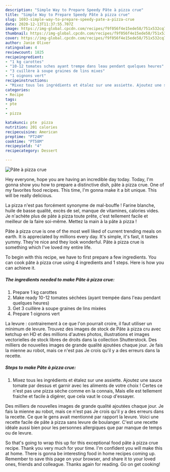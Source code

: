 ```yaml
---
description: "Simple Way to Prepare Speedy Pâte à pizza crue"
title: "Simple Way to Prepare Speedy Pâte à pizza crue"
slug: 1693-simple-way-to-prepare-speedy-pate-a-pizza-crue
date: 2020-12-13T11:37:55.707Z
image: https://img-global.cpcdn.com/recipes/f9f056f4e15ede58/751x532cq70/pate-a-pizza-crue-photo-principale-de-la-recette.jpg
thumbnail: https://img-global.cpcdn.com/recipes/f9f056f4e15ede58/751x532cq70/pate-a-pizza-crue-photo-principale-de-la-recette.jpg
cover: https://img-global.cpcdn.com/recipes/f9f056f4e15ede58/751x532cq70/pate-a-pizza-crue-photo-principale-de-la-recette.jpg
author: Janie Oliver
ratingvalue: 4
reviewcount: 1825
recipeingredient:
- "1 kg carottes"
- "10-12 tomates sches ayant trempe dans leau pendant quelques heures"
- "3 cuillère à soupe graines de lins mixes"
- "1 oignons vert"
recipeinstructions:
- "Mixez tous les ingrédients et étalez sur une assiette. Ajoutez une sauce tomate par dessus et garnir avec les aliments de votre choix ! Certes ce n&#39;est pas une pizza sèche comme en la connais, Mais elle est tellement fraiche et facile à digérer, que cela vaut le coup d&#39;essayer."
categories:
- Recipe
tags:
- pte
- 
- pizza

katakunci: pte  pizza 
nutrition: 201 calories
recipecuisine: American
preptime: "PT24M"
cooktime: "PT58M"
recipeyield: "4"
recipecategory: Dessert

---
```



![Pâte à pizza crue](https://img-global.cpcdn.com/recipes/f9f056f4e15ede58/751x532cq70/pate-a-pizza-crue-photo-principale-de-la-recette.jpg)

Hey everyone, hope you are having an incredible day today. Today, I'm gonna show you how to prepare a distinctive dish, pâte à pizza crue. One of my favorites food recipes. This time, I'm gonna make it a bit unique. This will be really delicious.

La pizza n&#39;est pas forcément synonyme de mal-bouffe ! Farine blanche, huile de basse qualité, excès de sel, manque de vitamines, calories vides. Je n&#39;achète plus de pâte à pizza toute prête, c&#39;est tellement facile et meilleur de la faire soi-même. Mettez la main à la pâte à pizza !

Pâte à pizza crue is one of the most well liked of current trending meals on earth. It is appreciated by millions every day. It's simple, it's fast, it tastes yummy. They're nice and they look wonderful. Pâte à pizza crue is something which I've loved my entire life.


To begin with this recipe, we have to first prepare a few ingredients. You can cook pâte à pizza crue using 4 ingredients and 1 steps. Here is how you can achieve it.

<!--inarticleads1-->

##### The ingredients needed to make Pâte à pizza crue:

1. Prepare 1 kg carottes
1. Make ready 10-12 tomates séchées (ayant trempée dans l&#39;eau pendant quelques heures)
1. Get 3 cuillère à soupe graines de lins mixées
1. Prepare 1 oignons vert


La levure : contrairement à ce que l&#39;on pourrait croire, il faut utiliser un minimum de levure. Trouvez des images de stock de Pâte à pizza cru avec ketchup en HD et des millions d&#39;autres photos, illustrations et images vectorielles de stock libres de droits dans la collection Shutterstock. Des milliers de nouvelles images de grande qualité ajoutées chaque jour. Je fais la mienne au robot, mais ce n&#39;est pas Je crois qu&#39;il y a des erreurs dans la recette. 

<!--inarticleads2-->

##### Steps to make Pâte à pizza crue:

1. Mixez tous les ingrédients et étalez sur une assiette. Ajoutez une sauce tomate par dessus et garnir avec les aliments de votre choix ! Certes ce n&#39;est pas une pizza sèche comme en la connais, Mais elle est tellement fraiche et facile à digérer, que cela vaut le coup d&#39;essayer.


Des milliers de nouvelles images de grande qualité ajoutées chaque jour. Je fais la mienne au robot, mais ce n&#39;est pas Je crois qu&#39;il y a des erreurs dans la recette. Ce que le gens avait mentionné par rapport la levure. Voici une recette facile de pâte à pizza sans levure de boulanger. C&#39;est une recette idéale aussi bien pour les personnes allergiques que par manque de temps ou de levure. 

So that's going to wrap this up for this exceptional food pâte à pizza crue recipe. Thank you very much for your time. I'm confident you will make this at home. There is gonna be interesting food in home recipes coming up. Remember to save this page on your browser, and share it to your loved ones, friends and colleague. Thanks again for reading. Go on get cooking!
